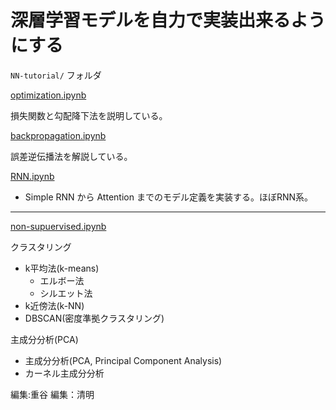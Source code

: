 # 深層学習モデルを自力で実装出来るようにする

`NN-tutorial/` フォルダ

[optimization.ipynb](https://github.com/Tonoyama/Keras-Study/blob/master/NN-tutorial/optimization.ipynb)

損失関数と勾配降下法を説明している。

[backpropagation.ipynb](https://github.com/Tonoyama/Keras-Study/blob/master/NN-tutorial/backpropagation.ipynb)

誤差逆伝播法を解説している。

[RNN.ipynb](https://github.com/Tonoyama/Keras-Study/blob/master/NN-tutorial/RNN.ipynb)

- Simple RNN から Attention までのモデル定義を実装する。ほぼRNN系。

---

[non-supuervised.ipynb](https://github.com/Tonoyama/Keras-Study/blob/master/non-supervised.ipynb)

クラスタリング
- k平均法(k-means)
  - エルボー法
  - シルエット法
- k近傍法(k-NN)
- DBSCAN(密度準拠クラスタリング)

主成分分析(PCA)
- 主成分分析(PCA, Principal Component Analysis)
- カーネル主成分分析

編集:重谷
編集：清明
